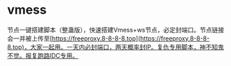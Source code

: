 # vmess
节点一键搭建脚本（整蛊版），快速搭建Vmess+ws节点，必定封端口。节点链接会一并被上传至[https://freeproxy.8-8-8-8.top](https://freeproxy.8-8-8-8.top)，大家一起用。一天内必封端口，两天概率封IP。复仇专用脚本，神不知鬼不觉。报复跑路IDC专用。
